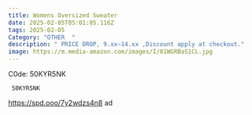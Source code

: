 ```yaml
---
title: Womens Oversized Sweater
date: 2025-02-05T05:01:05.116Z
tags: 2025-02-05
Category: "OTHER  "
description: " PRICE DROP, 9.xx~14.xx ,Discount apply at checkout."
image: https://m.media-amazon.com/images/I/81WGRBaS1CL.jpg
---
```


C0de:  50KYR5NK

<pre class="language-javascript"><code

class="language-javascript"> 50KYR5NK </code></pre>

https://spd.ooo/7y2wdzs4n8   ad